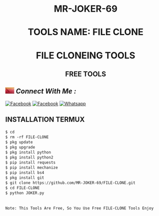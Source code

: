 <h1 align="center"> MR-JOKER-69 </h1>

<h1 align="center"> TOOLS NAME: FILE CLONE</h1>
<h1 align="center"> FILE CLONEING TOOLS</h1>

<h2 align="center"> FREE TOOLS</h2>


<h2><img width="28" src="https://github.com/DalpatRathore/dalpatrathore/blob/main/assets/icons/icon-contact.png" /><i> Connect With Me :</i></h2>

[![Facebook](https://img.shields.io/badge/Facebook_Page-red?style=for-the-badge&logo=facebook)](https://www.facebook.com/MRJOKER69X)
[![Facebook](https://img.shields.io/badge/Facebook_Id-green?style=for-the-badge&logo=facebook)](https://www.facebook.com/100044147289767)
[![Whatsapp](https://img.shields.io/badge/Whatsapp-blue?style=for-the-badge&logo=whatsapp)](https://wa.me/+8801779546304)


## <b>INSTALLATION TERMUX</b>

```
$ cd
$ rm -rf FILE-CLONE
$ pkg update
$ pkg upgrade
$ pkg install python
$ pkg install python2
$ pip install requests
$ pip install mechanize
$ pip install bs4
$ pkg install git
$ git clone https://github.com/MR-JOKER-69/FILE-CLONE.git
$ cd FILE-CLONE
$ python JOKER.py


Note: This Tools Are Free, So You Use Free FILE-CLONE Tools Enjoy
